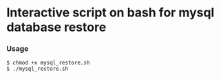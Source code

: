 # Interactive script on bash for mysql database restore

### Usage
```
$ chmod +x mysql_restore.sh
$ ./mysql_restore.sh
```

